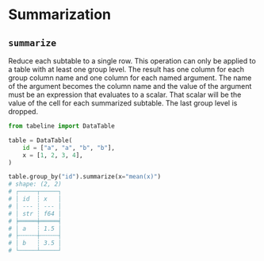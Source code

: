 # Summarization

## `summarize`

Reduce each subtable to a single row. This operation can only be applied to a table with at least one group level. The result has one column for each group column name and one column for each named argument. The name of the argument becomes the column name and the value of the argument must be an expression that evaluates to a scalar. That scalar will be the value of the cell for each summarized subtable. The last group level is dropped.

```python
from tabeline import DataTable

table = DataTable(
    id = ["a", "a", "b", "b"],
    x = [1, 2, 3, 4],
)

table.group_by("id").summarize(x="mean(x)")
# shape: (2, 2)
# ┌─────┬─────┐
# │ id  ┆ x   │
# │ --- ┆ --- │
# │ str ┆ f64 │
# ╞═════╪═════╡
# │ a   ┆ 1.5 │
# ├╌╌╌╌╌┼╌╌╌╌╌┤
# │ b   ┆ 3.5 │
# └─────┴─────┘
```